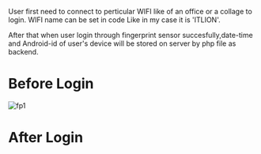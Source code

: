 User first need to connect to perticular WIFI like of an office or a collage to login.
WIFI name can be set in code Like in my case it is 'ITLION'.

After that when user login through fingerprint sensor succesfully,date-time and Android-id of user's device will be stored on server by php file as backend.

# Before Login
![fp1](https://user-images.githubusercontent.com/32492255/54879597-b7439f80-4e60-11e9-9598-65483576ff10.png)

# After Login
